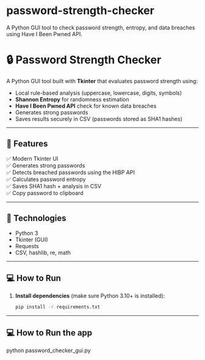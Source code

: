 # password-strength-checker
A Python GUI tool to check password strength, entropy, and data breaches using Have I Been Pwned API.
# 🔒 Password Strength Checker

A Python GUI tool built with **Tkinter** that evaluates password strength using:
- Local rule-based analysis (uppercase, lowercase, digits, symbols)
- **Shannon Entropy** for randomness estimation
- **Have I Been Pwned API** check for known data breaches
- Generates strong passwords
- Saves results securely in CSV (passwords stored as SHA1 hashes)

---

## 🚀 Features
✅ Modern Tkinter UI  
✅ Generates strong passwords  
✅ Detects breached passwords using the HIBP API  
✅ Calculates password entropy  
✅ Saves SHA1 hash + analysis in CSV  
✅ Copy password to clipboard  

---

## 🧰 Technologies
- Python 3
- Tkinter (GUI)
- Requests
- CSV, hashlib, re, math

---
## 💻 How to Run

1. **Install dependencies** (make sure Python 3.10+ is installed):
   ```bash
   pip install -r requirements.txt
---
 ## 💻 How to Run the app  
  python password_checker_gui.py
